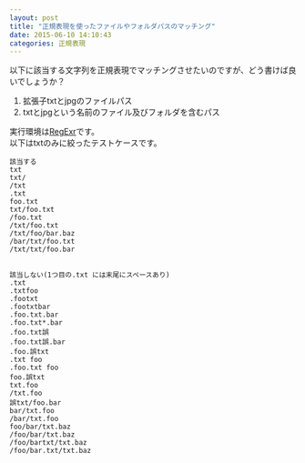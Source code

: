 ```yaml
---
layout: post
title: "正規表現を使ったファイルやフォルダパスのマッチング"
date: 2015-06-10 14:10:43
categories: 正規表現
---
```

<p>以下に該当する文字列を正規表現でマッチングさせたいのですが、どう書けば良いでしょうか？</p>

<ol>
<li>拡張子txtとjpgのファイルパス</li>
<li>txtとjpgという名前のファイル及びフォルダを含むパス</li>
</ol>

<p>実行環境は<a href="http://www.regexr.com/" rel="nofollow">RegExr</a>です。<br>
以下はtxtのみに絞ったテストケースです。</p>

<pre><code>該当する
txt
txt/
/txt
.txt
foo.txt
txt/foo.txt
/foo.txt
/txt/foo.txt
/txt/foo/bar.baz
/bar/txt/foo.txt
/txt/txt/foo.bar


該当しない(1つ目の.txt には末尾にスペースあり)
.txt 
.txtfoo
.footxt
.footxtbar
.foo.txt.bar
.foo.txt*.bar
.foo.txt誤
.foo.txt誤.bar
.foo.誤txt
.txt foo
.foo.txt foo
foo.誤txt
txt.foo
/txt.foo
誤txt/foo.bar
bar/txt.foo
/bar/txt.foo
foo/bar/txt.baz
/foo/bar/txt.baz
/foo/bartxt/txt.baz
/foo/bar.txt/txt.baz
</code></pre>
